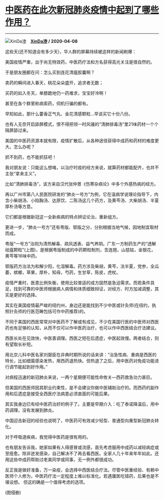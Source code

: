 # [中医药在此次新冠肺炎疫情中起到了哪些作用？](https://www.zhihu.com/answer/1136914829)

--------------------------------------------------------------------

![XinDa淕](https://pic1.zhimg.com/d9eaa74ac.jpg?source=1940ef5c "XinDa淕")&emsp;**[XinDa淕](https://www.zhihu.com/people/lu-yi-wen-93) / 2020-04-08**

这些天(还不知道会有多少天)，华人群的屏幕持续被这样的新闻刷爆：



美国疫情严重，出于尚无特效药，中医药疗法和方名获得高光关注是很自然的。



于是朋友圈都在问：怎么买到连花清瘟胶囊啊？

卖药的瞬间进入春天，桃花朵朵盛开，追求者无数；

买药的如入冬天，单膝跪地仍一药难求，宝宝好冷啊！

甚至在各个群里称病索药，伺机行骗的都有。

早知如此，那什么藿香正气丸、金花清感颗粒…早该买它十份八份。




也有人无奈开启舔屏模式，恨不得把领一时风骚的“清肺排毒汤”里21味药材一个个隔屏舔过来。

美国的中医药资源本就有限，疫情扩散后，从各种途径获得中成药和药材的难度更大。怎么办呢？

抓不到药，也不能抓狂吧！

我对朋友说：只能这么想咯，以治疗时疫的经方来说，就算药材都能配齐，也并不主张“拿来主义”。

比如“清肺排毒汤”，该方来自汉代张仲景《伤寒杂病论》中多个外感热病的经方。

再以广州市第八人民医院研发的“肺炎一号方”为例，它在温病学说理论指导下，内含小柴胡汤、小陷胸汤、达原饮、二陈汤这几个药方，及黄芩汤、大柴胡汤、半夏厚朴汤等方意。

它们都是根据新冠这一全新疾病的特点辨证论治，重新组方。

更进一步，“肺炎一号方”还有粤版、鄂版之分，分别根据当地气候，因地制宜取材而成。



粤版“一号方”治则为清热解毒、疏风透表、益气养阴。广东一方制药生产的“透解祛瘟颗粒”(上图)，是根据粤版制成的中药颗粒制剂，含连翘，山慈姑，金银花，黄芩等16味中药。

鄂版药方治法为和解少阳，化湿解毒。药方涉及柴胡，黄芩，法半夏，党参，全瓜萎，槟榔，草果，厚朴，知母，芍药，生甘草，陈皮，虎杖。

疫情严重时，医患比例失衡，使用比较普适的成方固然是急迫需求。而若条件具足，找到可靠的中医师根据病人病情和体质细致辩证，对经方、时方加减调整，其实是更好的选择。



其实在美国疫情最严峻的纽约州，身边还是能找到不少中医或针灸师(在纽约，执照针灸师的行医范畴包括可作中药推荐)的。

不同于美国的西医常常对中医药不了解或有成见，不少在美国行医的中医师对西医药也有足够的认知，从而不仅可以作中医药治疗，也可以作中西医结合疗法建议。

西医长处在见效快，中医善调理。西医之短在后遗症，中医起效慢。两者结合，则有望取长补短。

用北京儿科中医名家刘弼臣在非典时期所说的话来讲：“治急性病、重病是西医的特长，比如细菌感染发热，用西药退热快。但热退了之后，用中医药对免疫功能进行调节能起到好作用。”



对病程迅速的新冠肺炎来说，一两个星期便可能性命攸关—西药救急功力甚巨。

但美国的西医师因其职业约束性，是不会建议你做中医辅助治疗的。而西药的副作用和后遗症是接受全西医疗法病患必须直面的可能后果。

其实我身边已有经中医药治好的例子了。主要是早期介入：吃了泰诺降温后，用中药调理，没有发展到肺炎。

中国迎击新冠的经验也说明了，中医药可有效减少轻型、普通型向重型新冠肺炎转化。

对于呼吸道疾病，我觉得中医药是很有用的。

也有朋友告诉我，她家如果有人得感冒或流感，首先考虑服用中成药以减轻病症或至痊愈。除非迸发感染，自己解决不了再去看西医。全家人几十年来年年如此。还用这些中成药帮助过老美同学或同事，无一例外都很成功。

反正我是做好准备，万一染疫，会选择中西医结合疗法。尽管中医重经验、有赖中医师个人修为，中医药疗法一定程度上难以标准化。若遇庸医吃错药，后果也是不堪设想。 但这的确是一个值得考虑的选项。

(图侵删)

